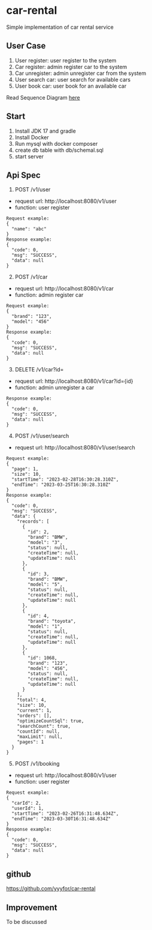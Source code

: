 # car-rental
Simple implementation of car rental service

## User Case
1. User register: user register to the system
2. Car register: admin register car to the system
3. Car unregister: admin unregister car from the system
4. User search car: user search for available cars
5. User book car: user book for an available car

Read Sequence Diagram [here](./sequence.puml)

## Start
1. Install JDK 17 and gradle
2. Install Docker
3. Run mysql with docker composer
4. create db table with db/schemal.sql
5. start server

## Api Spec
1. POST /v1/user 
- request url: http://localhost:8080/v1/user
- function: user register

```
Request example:
{
  "name": "abc"
}
Response example:
{
  "code": 0,
  "msg": "SUCCESS",
  "data": null
}
```

2. POST /v1/car
- request url: http://localhost:8080/v1/car
- function: admin register car

```
Request example:
{
  "brand": "123",
  "model": "456"
}
Response example:
{
  "code": 0,
  "msg": "SUCCESS",
  "data": null
}
```

3. DELETE /v1/car?id=
- request url: http://localhost:8080/v1/car?id={id}
- function: admin unregister a car

```
Response example:
{
  "code": 0,
  "msg": "SUCCESS",
  "data": null
}
```

4. POST /v1/user/search
- request url: http://localhost:8080/v1/user/search

```
Request example:
{
  "page": 1,
  "size": 10,
  "startTime": "2023-02-28T16:30:28.310Z",
  "endTime": "2023-03-25T16:30:28.310Z"
}
Response example:
{
  "code": 0,
  "msg": "SUCCESS",
  "data": {
    "records": [
      {
        "id": 2,
        "brand": "BMW",
        "model": "3",
        "status": null,
        "createTime": null,
        "updateTime": null
      },
      {
        "id": 3,
        "brand": "BMW",
        "model": "5",
        "status": null,
        "createTime": null,
        "updateTime": null
      },
      {
        "id": 4,
        "brand": "toyota",
        "model": "1",
        "status": null,
        "createTime": null,
        "updateTime": null
      },
      {
        "id": 1068,
        "brand": "123",
        "model": "456",
        "status": null,
        "createTime": null,
        "updateTime": null
      }
    ],
    "total": 4,
    "size": 10,
    "current": 1,
    "orders": [],
    "optimizeCountSql": true,
    "searchCount": true,
    "countId": null,
    "maxLimit": null,
    "pages": 1
  }
}
```

5. POST /v1/booking
- request url: http://localhost:8080/v1/user
- function: user register

```
Request example:
{
  "carId": 2,
  "userId": 1,
  "startTime": "2023-02-26T16:31:48.634Z",
  "endTime": "2023-03-30T16:31:48.634Z"
}
Response example:
{
  "code": 0,
  "msg": "SUCCESS",
  "data": null
}
```

## github
https://github.com/yyyfor/car-rental

## Improvement
To be discussed